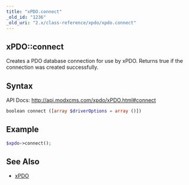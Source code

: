```yaml
---
title: "xPDO.connect"
_old_id: "1236"
_old_uri: "2.x/class-reference/xpdo/xpdo.connect"
---
```


## xPDO::connect

Creates a PDO database connection for use by xPDO. Returns true if the connection was created successfully.

## Syntax

API Docs: <http://api.modxcms.com/xpdo/xPDO.html#connect>

``` php 
boolean connect ([array $driverOptions = array ()])
```

## Example

``` php 
$xpdo->connect();
```

## See Also

- [xPDO](extending-modx/xpdo/class-reference/xpdo "xPDO")